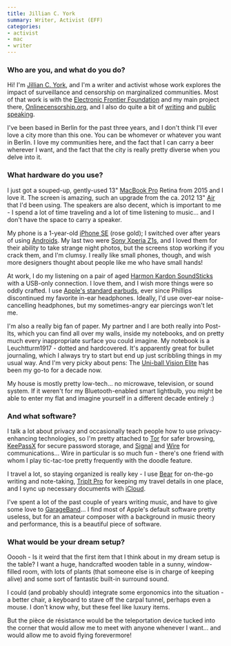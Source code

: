 ```yaml
---
title: Jillian C. York
summary: Writer, Activist (EFF)
categories:
- activist
- mac
- writer
---
```


### Who are you, and what do you do?

Hi! I'm [Jillian C. York](https://jilliancyork.com/ "Jillian's website."), and I'm a writer and activist whose work explores the impact of surveillance and censorship on marginalized communities. Most of that work is with the [Electronic Frontier Foundation](https://eff.org/ "A non-profit defending people's online freedoms of speech.") and my main project there, [Onlinecensorship.org](https://onlinecensorship.org/ "A service for helping people dealing with censorship."), and I also do quite a bit of [writing](https://jilliancyork.com/byline/ "Jillian's writing.") and [public speaking](https://jilliancyork.com/talks/ "Jillian's talks.").

I've been based in Berlin for the past three years, and I don't think I'll ever love a city more than this one. You can be whomever or whatever you want in Berlin. I love my communities here, and the fact that I can carry a beer wherever I want, and the fact that the city is really pretty diverse when you delve into it.

### What hardware do you use?

I just got a souped-up, gently-used 13" [MacBook Pro][macbook-pro] Retina from 2015 and I love it. The screen is amazing, such an upgrade from the ca. 2012 13" [Air][macbook-air] that I'd been using. The speakers are also decent, which is important to me - I spend a lot of time traveling and a lot of time listening to music... and I don't have the space to carry a speaker.

My phone is a 1-year-old [iPhone SE][iphone-se] (rose gold); I switched over after years of using [Androids][android]. My last two were [Sony Xperia Z1s][xperia-z1], and I loved them for their ability to take strange night photos, but the screens stop working if you crack them, and I'm clumsy. I really like small phones, though, and wish more designers thought about people like me who have small hands! 

At work, I do my listening on a pair of aged [Harmon Kardon SoundSticks][soundsticks] with a USB-only connection. I love them, and I wish more things were so oddly crafted. I use [Apple's standard earbuds][earpods], ever since Phillips discontinued my favorite in-ear headphones. Ideally, I'd use over-ear noise-cancelling headphones, but my sometimes-angry ear piercings won't let me.

I'm also a really big fan of paper. My partner and I are both really into Post-Its, which you can find all over my walls, inside my notebooks, and on pretty much every inappropriate surface you could imagine. My notebook is a Leuchtturm1917 - dotted and hardcovered. It's apparently great for bullet journaling, which I always try to start but end up just scribbling things in my usual way. And I'm very picky about pens: The [Uni-ball Vision Elite][vision-elite] has been my go-to for a decade now.

My house is mostly pretty low-tech... no microwave, television, or sound system. If it weren't for my Bluetooth-enabled smart lightbulb, you might be able to enter my flat and imagine yourself in a different decade entirely :)

### And what software?

I talk a lot about privacy and occasionally teach people how to use privacy-enhancing technologies, so I'm pretty attached to [Tor][] for safer browsing, [KeePassX][] for secure password storage, and [Signal][] and [Wire][] for communications... Wire in particular is so much fun - there's one friend with whom I play tic-tac-toe pretty frequently with the doodle feature.

I travel a lot, so staying organized is really key - I use [Bear][] for on-the-go writing and note-taking, [TripIt Pro][tripit] for keeping my travel details in one place, and I sync up necessary documents with [iCloud][].

I've spent a lot of the past couple of years writing music, and have to give some love to [GarageBand][]... I find most of Apple's default software pretty useless, but for an amateur composer with a background in music theory and performance, this is a beautiful piece of software.

### What would be your dream setup?

Ooooh - Is it weird that the first item that I think about in my dream setup is the table? I want a huge, handcrafted wooden table in a sunny, window-filled room, with lots of plants (that someone else is in charge of keeping alive) and some sort of fantastic built-in surround sound.

I could (and probably should) integrate some ergonomics into the situation - a better chair, a keyboard to stave off the carpal tunnel, perhaps even a mouse. I don't know why, but these feel like luxury items.

But the pièce de résistance would be the teleportation device tucked into the corner that would allow me to meet with anyone whenever I want... and would allow me to avoid flying forevermore!

[iphone-se]: https://en.wikipedia.org/wiki/IPhone_SE "A 4 inch smartphone."
[soundsticks]: https://en.wikipedia.org/wiki/Harman_Kardon#SoundSticks "Swanky-looking computer speakers."
[macbook-pro]: https://www.apple.com/macbook-pro/ "A laptop."
[macbook-air]: https://www.apple.com/macbook-air/ "A very thin laptop."
[vision-elite]: https://www.amazon.com/Uni-Ball-Vision-Rollerball-Assorted-Airplane/dp/B001E6C9B2/ "A pen."
[xperia-z1]: https://en.wikipedia.org/wiki/Sony_Xperia_Z1 "A 5 inch Android phone."
[earpods]: https://en.wikipedia.org/wiki/Apple_earbuds "The white headphones included with iPhones."
[icloud]: https://www.apple.com/icloud/ "A cloud service."
[garageband]: https://www.apple.com/mac/garageband/ "An audio recording and editing tool for the Mac."
[tor]: https://www.torproject.org/ "A software and network package for protecting your anonymity."
[tripit]: https://www.tripit.com/ "A travel planning web service."
[signal]: https://en.wikipedia.org/wiki/Signal_%28software%29 "An encrypted messaging service."
[android]: https://developers.google.com/android/?csw=1 "A mobile phone platform."
[bear]: http://www.bear-writer.com "A note taking application for macOS."
[keepassx]: https://www.keepassx.org/ "Secure password storage software."
[wire]: https://wire.com/ "A secure messaging service."
